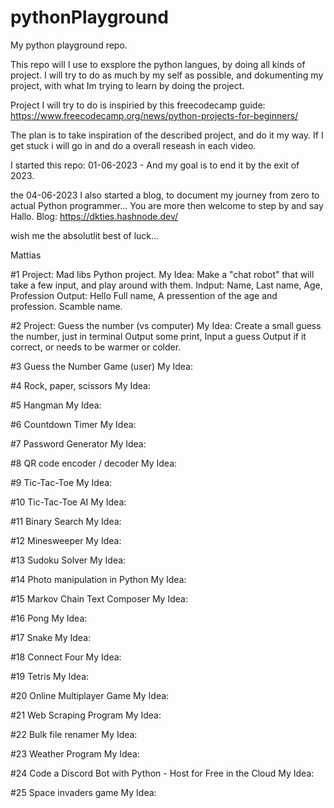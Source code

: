 # pythonPlayground

My python playground repo.

This repo will I use to exsplore the python langues, by doing all kinds of project.
I will try to do as much by my self as possible, and dokumenting my project, with what Im trying to learn by doing the project.

Project I will try to do is inspiried by this freecodecamp guide: https://www.freecodecamp.org/news/python-projects-for-beginners/

The plan is to take inspiration of the described project, and do it my way. If I get stuck i will go in and do a overall reseash in each video.

I started this repo: 01-06-2023 - And my goal is to end it by the exit of 2023.

the 04-06-2023 I also started a blog, to document my journey from zero to actual Python programmer... You are more then welcome to step by and say Hallo.
Blog: https://dkties.hashnode.dev/

wish me the absolutlit best of luck...

Mattias

#1 Project: Mad libs Python project.
My Idea:
Make a "chat robot" that will take a few input, and play around with them.
Indput: Name, Last name, Age, Profession
Output: Hello Full name, A pressention of the age and profession. Scamble name.

#2 Project: Guess the number (vs computer)
My Idea:
Create a small guess the number, just in terminal
Output some print,
Input a guess
Output if it correct, or needs to be warmer or colder.

#3 Guess the Number Game (user)
My Idea:

#4 Rock, paper, scissors
My Idea:

#5 Hangman
My Idea:

#6 Countdown Timer
My Idea:

#7 Password Generator
My Idea:

#8 QR code encoder / decoder
My Idea:

#9 Tic-Tac-Toe
My Idea:

#10 Tic-Tac-Toe AI
My Idea:

#11 Binary Search
My Idea:

#12 Minesweeper
My Idea:

#13 Sudoku Solver
My Idea:

#14 Photo manipulation in Python
My Idea:

#15 Markov Chain Text Composer
My Idea:

#16 Pong
My Idea:

#17 Snake
My Idea:

#18 Connect Four
My Idea:

#19 Tetris
My Idea:

#20 Online Multiplayer Game
My Idea:

#21 Web Scraping Program
My Idea:

#22 Bulk file renamer
My Idea:

#23 Weather Program
My Idea:

#24 Code a Discord Bot with Python - Host for Free in the Cloud
My Idea:

#25 Space invaders game
My Idea:
